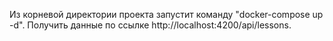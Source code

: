 Из корневой директории проекта запустит команду "docker-compose up -d". Получить данные по ссылке http://localhost:4200/api/lessons.